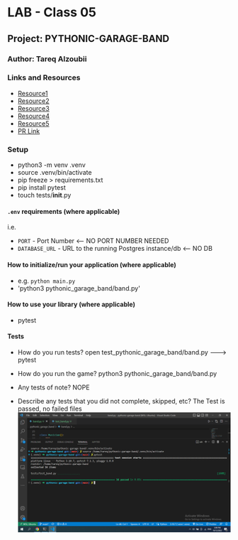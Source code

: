 # LAB - Class 05

## Project: PYTHONIC-GARAGE-BAND

### Author: Tareq Alzoubii

### Links and Resources

- [Resource1](https://www.educative.io/answers/what-is-the-str-method-in-python)
- [Resource2](https://github.com/LTUC/amman-python-401d10/blob/main/Class-05/demo/chat_app/main.py)
- [Resource3](youtube.com/watch?v=pTB0EiLXUC8)
- [Resource4](https://www.youtube.com/watch?v=JeznW_7DlB0)
- [Resource5](https://www.geeksforgeeks.org/python-assertion-error/)
- [PR Link](https://github.com/tareqzoubii/pythonic-garage-band/pull/1)

### Setup
- python3 -m venv .venv
- source .venv/bin/activate
- pip freeze > requirements.txt
- pip install pytest
- touch tests/__init__.py 

#### `.env` requirements (where applicable)

i.e.

- `PORT` - Port Number <-- NO PORT NUMBER NEEDED
- `DATABASE_URL` - URL to the running Postgres instance/db <-- NO DB

#### How to initialize/run your application (where applicable)

- e.g. `python main.py`
- 'python3 pythonic_garage_band/band.py'

#### How to use your library (where applicable)
- pytest

#### Tests

- How do you run tests?
open test_pythonic_garage_band/band.py ---> pytest

- How do you run the game?
python3 pythonic_garage_band/band.py

- Any tests of note? NOPE

- Describe any tests that you did not complete, skipped, etc? The Test is passed, no failed files
![AllTestPassed](/alltestpassed.png)

